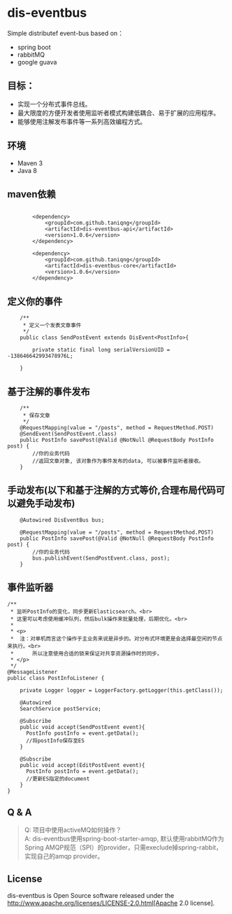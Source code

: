# dis-eventbus
Simple distributef event-bus 
based on：
* spring boot
* rabbitMQ
* google guava

## 目标：
* 实现一个分布式事件总线。
* 最大限度的方便开发者使用监听者模式构建低耦合、易于扩展的应用程序。
* 能够使用注解发布事件等一系列高效编程方式。


## 环境

- Maven 3
- Java 8

## maven依赖

```
		
		<dependency>
			<groupId>com.github.taniqng</groupId>
			<artifactId>dis-eventbus-api</artifactId>
			<version>1.0.6</version>
		</dependency>
		
		<dependency>
			<groupId>com.github.taniqng</groupId>
			<artifactId>dis-eventbus-core</artifactId>
			<version>1.0.6</version>
		</dependency>
```
## 定义你的事件

```
	/**
	 * 定义一个发表文章事件
	 */
	public class SendPostEvent extends DisEvent<PostInfo>{

		private static final long serialVersionUID = -138646642993478976L;

	}

```

## 基于注解的事件发布

```
	/**
	 * 保存文章
	 */	
	@RequestMapping(value = "/posts", method = RequestMethod.POST)
	@SendEvent(SendPostEvent.class)
	public PostInfo savePost(@Valid @NotNull @RequestBody PostInfo post) {
		//你的业务代码
		//返回文章对象, 该对象作为事件发布的data, 可以被事件监听者接收。
	}

```

## 手动发布(以下和基于注解的方式等价,合理布局代码可以避免手动发布)

```
	@Autowired DisEventBus bus;
	
	@RequestMapping(value = "/posts", method = RequestMethod.POST)
	public PostInfo savePost(@Valid @NotNull @RequestBody PostInfo post) {
		//你的业务代码
		bus.publishEvent(SendPostEvent.class, post);
	}

```


## 事件监听器

```
/**
 * 监听PostInfo的变化，同步更新Elasticsearch。<br>
 * 这里可以考虑使用缓冲队列，然后bulk操作来批量处理，后期优化。<br>
 * 
 * <p>
 *  注：对单机而言这个操作于主业务来说是异步的。对分布式环境更是会选择最空闲的节点来执行。<br>
 *      所以注意使用合适的锁来保证对共享资源操作时的同步。
 * </p>
 */
@MessageListener
public class PostInfoListener {
	
	private Logger logger = LoggerFactory.getLogger(this.getClass());
	
	@Autowired
	SearchService postService;
	
	@Subscribe	
	public void accept(SendPostEvent event){
	  PostInfo postInfo = event.getData();	  
	  //将postInfo保存至ES
	}
	
	@Subscribe
	public void accept(EditPostEvent event){
	  PostInfo postInfo = event.getData();	  
	  //更新ES指定的document
	}
}

```
## Q & A
> Q: 项目中使用activeMQ如何操作？<br>
> A: dis-eventbus使用spring-boot-starter-amqp, 默认使用rabbitMQ作为Spring AMQP规范（SPI）的provider，只需execlude掉spring-rabbit，实现自己的amqp provider。

## License
dis-eventbus is Open Source software released under the
http://www.apache.org/licenses/LICENSE-2.0.html[Apache 2.0 license].
